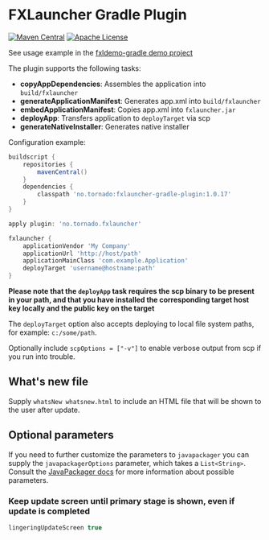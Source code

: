 # FXLauncher Gradle Plugin

[![Maven Central](https://maven-badges.herokuapp.com/maven-central/no.tornado/fxlauncher-gradle-plugin/badge.svg)](https://search.maven.org/#search|ga|1|no.tornado.fxlauncher-gradle-plugin)
[![Apache License](https://img.shields.io/badge/license-Apache%20License%202.0-blue.svg)](http://www.apache.org/licenses/LICENSE-2.0)

See usage example in the [fxldemo-gradle demo project](https://github.com/edvin/fxldemo-gradle)

The plugin supports the following tasks:

- **copyAppDependencies**: Assembles the application into `build/fxlauncher`
- **generateApplicationManifest**: Generates app.xml into `build/fxlauncher`
- **embedApplicationManifest**: Copies app.xml into `fxlauncher.jar`
- **deployApp**: Transfers application to `deployTarget` via scp
- **generateNativeInstaller**: Generates native installer

Configuration example:

```groovy
buildscript {
    repositories {
        mavenCentral()
    }
    dependencies {
        classpath 'no.tornado:fxlauncher-gradle-plugin:1.0.17'
    }
}

apply plugin: 'no.tornado.fxlauncher'

fxlauncher {
    applicationVendor 'My Company'
    applicationUrl 'http://host/path'
    applicationMainClass 'com.example.Application'
    deployTarget 'username@hostname:path'
}
```

**Please note that the `deployApp` task requires the scp binary to be present in your path, and that you have installed the corresponding target host key locally and the public key on the target**

The `deployTarget` option also accepts deploying to local file system paths, for example: `c:/some/path`.

Optionally include `scpOptions = ["-v"]` to enable verbose output from scp if you run into trouble.

## What's new file

Supply `whatsNew whatsnew.html` to include an HTML file that will be shown to the user after update.

## Optional parameters

If you need to further customize the parameters to `javapackager` you can supply the `javapackagerOptions` parameter, which takes a `List<String>`. Consult
the [JavaPackager docs](https://docs.oracle.com/javase/8/docs/technotes/tools/unix/javapackager.html) for more information about possible parameters.

### Keep update screen until primary stage is shown, even if update is completed

```groovy
lingeringUpdateScreen true
```